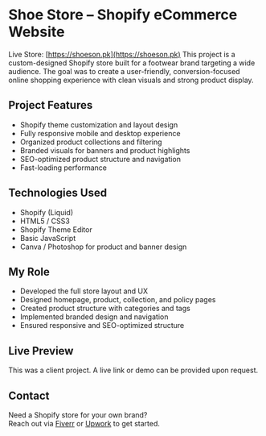 # Shoe Store – Shopify eCommerce Website
Live Store: [https://shoeson.pk](https://shoeson.pk)
This project is a custom-designed Shopify store built for a footwear brand targeting a wide audience. The goal was to create a user-friendly, conversion-focused online shopping experience with clean visuals and strong product display.

## Project Features

- Shopify theme customization and layout design
- Fully responsive mobile and desktop experience
- Organized product collections and filtering
- Branded visuals for banners and product highlights
- SEO-optimized product structure and navigation
- Fast-loading performance

## Technologies Used

- Shopify (Liquid)
- HTML5 / CSS3
- Shopify Theme Editor
- Basic JavaScript
- Canva / Photoshop for product and banner design

## My Role

- Developed the full store layout and UX
- Designed homepage, product, collection, and policy pages
- Created product structure with categories and tags
- Implemented branded design and navigation
- Ensured responsive and SEO-optimized structure

## Live Preview

This was a client project. A live link or demo can be provided upon request.

## Contact

Need a Shopify store for your own brand?  
Reach out via [Fiverr](https://www.fiverr.com/muzamil_h1) or [Upwork](https://www.upwork.com/freelancers/~013e0d1c9806ff1742) to get started.

